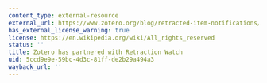 ```yaml
---
content_type: external-resource
external_url: https://www.zotero.org/blog/retracted-item-notifications/
has_external_license_warning: true
license: https://en.wikipedia.org/wiki/All_rights_reserved
status: ''
title: Zotero has partnered with Retraction Watch
uid: 5ccd9e9e-59bc-4d3c-81ff-de2b29a494a3
wayback_url: ''
---
```

